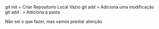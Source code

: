 

git init = Criar Repositorio Local Vazio
git add <algo> = Adiciona uma modificação
git add . = Adiciona a pasta  

Não sei o que fazer, mas vamos prestar atenção